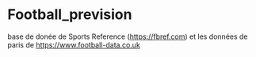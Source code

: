 # Football_prevision
base de donée de Sports Reference (https://fbref.com)
et les données de paris de https://www.football-data.co.uk